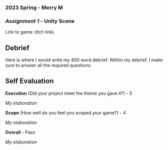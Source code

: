 ### **2023 Spring** - Merry M
### *Assignment 1* - Unity Scene
Link to game: (itch link)


## **Debrief**
Here is where I would write my 400 word debrief. Within my debrief, I make sure to answer all the required questions.

## **Self Evaluation**

**Execution** (Did your project meet the theme you gave it?) - 5

*My elaboration*


**Scope** (How well do you feel you scoped your game?) - 4


*My elaboration*


**Overall** - Pass


*My elaboration*
